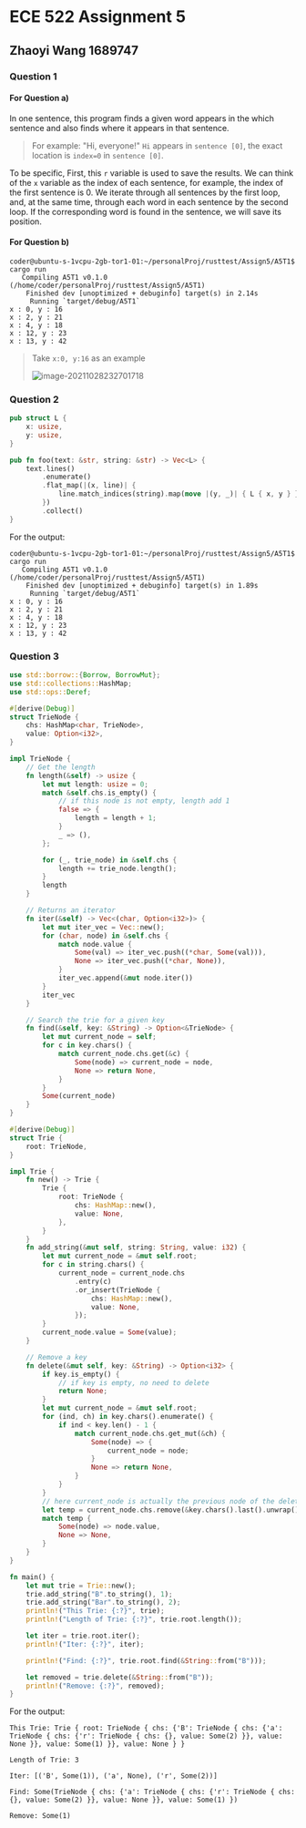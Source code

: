 # ECE 522 Assignment 5

## Zhaoyi Wang 1689747

### Question 1

#### For Question a)

In one sentence, this program finds a given word appears in the which sentence and also finds where it appears in that sentence.

> For example: "Hi, everyone!" `Hi` appears in `sentence [0]`, the exact location is `index=0` in `sentence [0]`.

To be specific, First, this `r` variable is used to save the results. We can think of the `x` variable as the index of each sentence, for example, the index of the first sentence is 0. We iterate through all sentences by the first loop, and, at the same time, through each word in each sentence by the second loop. If the corresponding word is found in the sentence, we will save its position.

#### For Question b)

```
coder@ubuntu-s-1vcpu-2gb-tor1-01:~/personalProj/rusttest/Assign5/A5T1$ cargo run
   Compiling A5T1 v0.1.0 (/home/coder/personalProj/rusttest/Assign5/A5T1)
    Finished dev [unoptimized + debuginfo] target(s) in 2.14s
     Running `target/debug/A5T1`
x : 0, y : 16
x : 2, y : 21
x : 4, y : 18
x : 12, y : 23
x : 13, y : 42
```

> Take `x:0, y:16` as an example
>
> ![image-20211028232701718](C:\Users\wzy07\AppData\Roaming\Typora\typora-user-images\image-20211028232701718.png)

### Question 2

```rust
pub struct L {
    x: usize,
    y: usize,
}

pub fn foo(text: &str, string: &str) -> Vec<L> {
    text.lines()
        .enumerate()
        .flat_map(|(x, line)| {
            line.match_indices(string).map(move |(y, _)| { L { x, y } })
        })
        .collect()
}
```

For the output:

```
coder@ubuntu-s-1vcpu-2gb-tor1-01:~/personalProj/rusttest/Assign5/A5T1$ cargo run
   Compiling A5T1 v0.1.0 (/home/coder/personalProj/rusttest/Assign5/A5T1)
    Finished dev [unoptimized + debuginfo] target(s) in 1.89s
     Running `target/debug/A5T1`
x : 0, y : 16
x : 2, y : 21
x : 4, y : 18
x : 12, y : 23
x : 13, y : 42
```

### Question 3

```rust
use std::borrow::{Borrow, BorrowMut};
use std::collections::HashMap;
use std::ops::Deref;

#[derive(Debug)]
struct TrieNode {
    chs: HashMap<char, TrieNode>,
    value: Option<i32>,
}

impl TrieNode {
    // Get the length
    fn length(&self) -> usize {
        let mut length: usize = 0;
        match &self.chs.is_empty() {
            // if this node is not empty, length add 1
            false => {
                length = length + 1;
            }
            _ => (),
        };

        for (_, trie_node) in &self.chs {
            length += trie_node.length();
        }
        length
    }

    // Returns an iterator
    fn iter(&self) -> Vec<(char, Option<i32>)> {
        let mut iter_vec = Vec::new();
        for (char, node) in &self.chs {
            match node.value {
                Some(val) => iter_vec.push((*char, Some(val))),
                None => iter_vec.push((*char, None)),
            }
            iter_vec.append(&mut node.iter())
        }
        iter_vec
    }

    // Search the trie for a given key
    fn find(&self, key: &String) -> Option<&TrieNode> {
        let mut current_node = self;
        for c in key.chars() {
            match current_node.chs.get(&c) {
                Some(node) => current_node = node,
                None => return None,
            }
        }
        Some(current_node)
    }
}

#[derive(Debug)]
struct Trie {
    root: TrieNode,
}

impl Trie {
    fn new() -> Trie {
        Trie {
            root: TrieNode {
                chs: HashMap::new(),
                value: None,
            },
        }
    }
    fn add_string(&mut self, string: String, value: i32) {
        let mut current_node = &mut self.root;
        for c in string.chars() {
            current_node = current_node.chs
                .entry(c)
                .or_insert(TrieNode {
                    chs: HashMap::new(),
                    value: None,
                });
        }
        current_node.value = Some(value);
    }

    // Remove a key
    fn delete(&mut self, key: &String) -> Option<i32> {
        if key.is_empty() {
            // if key is empty, no need to delete
            return None;
        }
        let mut current_node = &mut self.root;
        for (ind, ch) in key.chars().enumerate() {
            if ind < key.len() - 1 {
                match current_node.chs.get_mut(&ch) {
                    Some(node) => {
                        current_node = node;
                    }
                    None => return None,
                }
            }
        }
        // here current_node is actually the previous node of the deleted node
        let temp = current_node.chs.remove(&key.chars().last().unwrap());
        match temp {
            Some(node) => node.value,
            None => None,
        }
    }
}

fn main() {
    let mut trie = Trie::new();
    trie.add_string("B".to_string(), 1);
    trie.add_string("Bar".to_string(), 2);
    println!("This Trie: {:?}", trie);
    println!("Length of Trie: {:?}", trie.root.length());

    let iter = trie.root.iter();
    println!("Iter: {:?}", iter);

    println!("Find: {:?}", trie.root.find(&String::from("B")));

    let removed = trie.delete(&String::from("B"));
    println!("Remove: {:?}", removed);
}
```

For the output:

```
This Trie: Trie { root: TrieNode { chs: {'B': TrieNode { chs: {'a': TrieNode { chs: {'r': TrieNode { chs: {}, value: Some(2) }}, value: None }}, value: Some(1) }}, value: None } }

Length of Trie: 3

Iter: [('B', Some(1)), ('a', None), ('r', Some(2))]

Find: Some(TrieNode { chs: {'a': TrieNode { chs: {'r': TrieNode { chs: {}, value: Some(2) }}, value: None }}, value: Some(1) })

Remove: Some(1)
```

